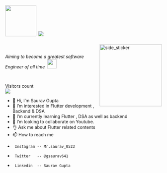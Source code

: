 <h1><img src="https://media.giphy.com/media/v1.Y2lkPTc5MGI3NjExMmJ3b2hsYzlpcGg1bDVxZjNzeHJrbm5lc2MxMzNxZXh3cGpxZTJkOCZlcD12MV9zdGlja2Vyc19zZWFyY2gmY3Q9cw/VFGsPXfFeIcGdtwAIC/giphy.gif" width="100">
  <a href="https://github.com/DenverCoder1/readme-typing-svg">
    <img src="https://readme-typing-svg.demolab.com/?lines= Namaste +🙏🏻+,+I'm+Saurav+Gupta!+full-Stack%20Dev%20and%20Android%20Engineer;Always%20learning%20new%20things&font=Fira%20Code&center=true&width=440&height=45&color=f75c7e&vCenter=true&pause=1000&size=22" /></a> </h1>
<img align="right" width=200px height=200px alt="side_sticker" src="https://media.giphy.com/media/TEnXkcsHrP4YedChhA/giphy.gif" />
<br>
<p><em>Aiming to become a greatest software Engineer of all time &nbsp<img src="https://media.giphy.com/media/WUlplcMpOCEmTGBtBW/giphy.gif" width="30"> 
</em></p>

<br>

<p align="center"> 
    
  Visitors count
<br>
<img src="https://profile-counter.glitch.me/saurav0523/count.svg" />
</p>







- 👋 Hi, I’m Saurav Gupta
- 👀 I’m interested in Flutter development , Backend & DSA
- 🌱 I’m currently learning Flutter , DSA as well as backend
- 💞️ I’m looking to collaborate on Youtube.
- 👌 Ask me about Flutter related contents
- 📫 How to reach me 
-      Instagram -- Mr.saurav_0523
-      Twitter   -- @gsaurav641
-      Linkedin  -- Saurav Gupta

<!---
saurav0523/saurav0523 is a ✨ special ✨ repository because its `README.md` (this file) appears on your GitHub profile.
You can click the Preview link to take a look at your changes.
--->
